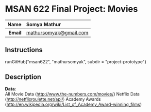 MSAN 622 Final Project: Movies
==============================

| **Name**  | Somya Mathur |
|----------:|:------------|
| **Email** | mathursomyak@gmail.com |

## Instructions ##
runGitHub("msan622", "mathursomyak", subdir = "project-prototype")

## Description ##

**Data**:  
All Movie Data (http://www.the-numbers.com/movies/)
Netflix Data   (http://netflixroulette.net/api/)
Academy Awards (http://en.wikipedia.org/wiki/List_of_Academy_Award-winning_films)